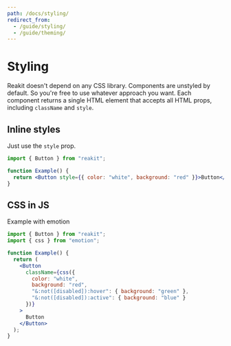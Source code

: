 ```yaml
---
path: /docs/styling/
redirect_from:
  - /guide/styling/
  - /guide/theming/
---
```


# Styling

Reakit doesn't depend on any CSS library. Components are unstyled by default. So you're free to use whatever approach you want. Each component returns a single HTML element that accepts all HTML props, including `className` and `style`.

<carbon-ad></carbon-ad>

## Inline styles

Just use the `style` prop.

```jsx
import { Button } from "reakit";

function Example() {
  return <Button style={{ color: "white", background: "red" }}>Button</Button>;
}
```

## CSS in JS

Example with emotion

```jsx
import { Button } from "reakit";
import { css } from "emotion";

function Example() {
  return (
    <Button
      className={css({
        color: "white",
        background: "red",
        "&:not([disabled]):hover": { background: "green" },
        "&:not([disabled]):active": { background: "blue" }
      })}
    >
      Button
    </Button>
  );
}
```